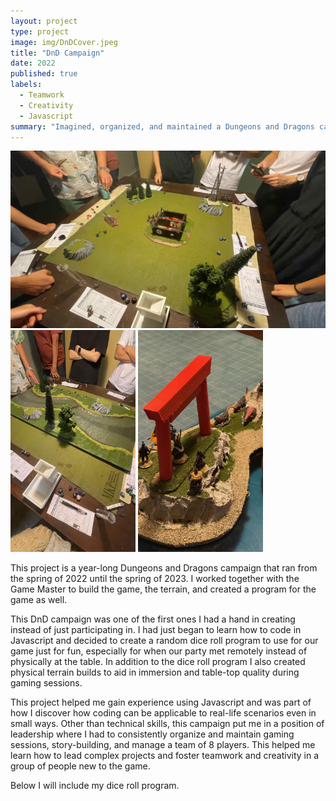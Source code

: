 ```yaml
---
layout: project
type: project
image: img/DnDCover.jpeg
title: "DnD Campaign"
date: 2022
published: true
labels:
  - Teamwork
  - Creativity
  - Javascript
summary: "Imagined, organized, and maintained a Dungeons and Dragons campaign for a year with various physical and coded builds to aid our campaign."
---
```


<img width="600px" class="rounded float-start pe-4" src="../img/DnD1.jpeg"> <img width="200px" class="rounded float-start pe-4" src="../img/DnD2.jpeg"> <img width="200px" class="rounded float-start pe-4" src="../img/DnD3.jpeg">

This project is a year-long Dungeons and Dragons campaign that ran from the spring of 2022 until the spring of 2023. I worked together with the Game Master to build the game, the terrain, and created a program for the game as well.

This DnD campaign was one of the first ones I had a hand in creating instead of just participating in. I had just began to learn how to code in Javascript and decided to create a random dice roll program to use for our game just for fun, especially for when our party met remotely instead of physically at the table. In addition to the dice roll program I also created physical terrain builds to aid in immersion and table-top quality during gaming sessions. 

This project helped me gain experience using Javascript and was part of how I discover how coding can be applicable to real-life scenarios even in small ways. Other than technical skills, this campaign put me in a position of leadership where I had to consistently organize and maintain gaming sessions, story-building, and manage a team of 8 players. This helped me learn how to lead complex projects and foster teamwork and creativity in a group of people new to the game. 

Below I will include my dice roll program.
<script async src="//jsfiddle.net/erinlpat/qngco0w2/15/embed/"></script>

